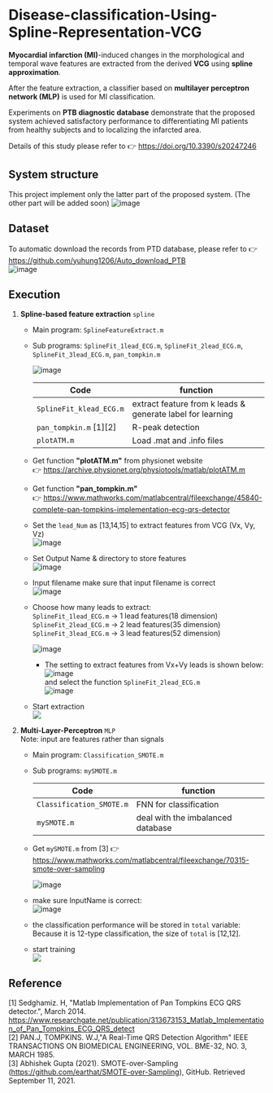 # Disease-classification-Using-Spline-Representation-VCG  





**Myocardial infarction (MI)**-induced changes in the morphological and temporal wave features are extracted from the derived **VCG** using **spline approximation**.  

After the feature extraction, a classifier based on **multilayer perceptron network (MLP)** is used for MI classification.  

Experiments on **PTB diagnostic database** demonstrate that the proposed system achieved satisfactory performance to differentiating MI patients from healthy subjects and to localizing the infarcted area.  

Details of this study please refer to :point_right:	 https://doi.org/10.3390/s20247246  

## System structure  
This project implement only the latter part of the proposed system. (The other part will be added soon)
![image](https://user-images.githubusercontent.com/78803926/133741445-52caf121-cc85-43d1-8c57-66cde01d589d.png)  

  
  
## Dataset    

To automatic download the records from PTD database,
  please refer to :point_right:	 https://github.com/yuhung1206/Auto_download_PTB  
    ![image](https://user-images.githubusercontent.com/78803926/133739922-e2106dbe-e32d-4222-84b0-edd1c8c58012.png)

  
## Execution  

1. **Spline-based feature extraction**  `spline`
          
    - Main program: `SplineFeatureExtract.m`  
    - Sub programs: `SplineFit_1lead_ECG.m`, `SplineFit_2lead_ECG.m`, `SplineFit_3lead_ECG.m`, `pan_tompkin.m`  
    
      ![image](https://user-images.githubusercontent.com/78803926/133735227-04999d95-68c6-49a6-8e0e-7b37816b3522.png)  
                
      |Code |function|
      |-----|--------|
      |`SplineFit_klead_ECG.m`|extract feature from k leads & generate label for learning |
      |`pan_tompkin.m` [1][2]|R-peak detection         |   
      |`plotATM.m`          | Load .mat and .info files|
        
    -  Get function **"plotATM.m"** from physionet website  
      :point_right: https://archive.physionet.org/physiotools/matlab/plotATM.m  
      
    -  Get function **"pan_tompkin.m"**  
      :point_right: https://www.mathworks.com/matlabcentral/fileexchange/45840-complete-pan-tompkins-implementation-ecg-qrs-detector  
    
    
    - Set the ```lead_Num``` as [13,14,15] to extract features from VCG (Vx, Vy, Vz)  
      ![image](https://user-images.githubusercontent.com/78803926/133735747-280c3b2a-abe9-481b-98f4-1279ae611f87.png)  
        
  
    - Set Output Name & directory to store features  
      ![image](https://user-images.githubusercontent.com/78803926/133736079-527dc876-e733-4782-a29d-e7720f269696.png)  
      
    - Input filename
    make sure that input filename is correct  
    ![image](https://user-images.githubusercontent.com/78803926/133736563-a2a1b147-2c03-4a16-aa71-923329440d92.png)


    - Choose how many leads to extract:  
      `SplineFit_1lead_ECG.m` -> 1 lead features(18 dimension)  
      `SplineFit_2lead_ECG.m` -> 2 lead features(35 dimension)  
      `SplineFit_3lead_ECG.m` -> 3 lead features(52 dimension)
          
        ![image](https://user-images.githubusercontent.com/78803926/133737025-24811da8-cb92-4e81-ab2a-288be55038d0.png)  
         - The setting to extract features from Vx+Vy leads is shown below: 
              ![image](https://user-images.githubusercontent.com/78803926/133737330-c07367bd-d5b2-4949-ba37-28bb38db1f55.png)  
               and select the function ```SplineFit_2lead_ECG.m```  
               ![image](https://user-images.githubusercontent.com/78803926/133737858-e4c56a56-bdfb-431d-8d96-1cdadfc40c6f.png)
        
        
    - Start extraction  
      ![](https://i.imgur.com/v8Tf9jK.png)
 
 2. **Multi-Layer-Perceptron** `MLP`  
    Note: input are features rather than signals  
    
     - Main program: `Classification_SMOTE.m`
     - Sub programs: `mySMOTE.m`
    
        |Code |function|
        |-----|--------|
        |`Classification_SMOTE.m`|FNN for classification|
        |`mySMOTE.m`|deal with the imbalanced database|  
    
    - Get `mySMOTE.m` from [3] :point_right: https://www.mathworks.com/matlabcentral/fileexchange/70315-smote-over-sampling  
        
       ![image](https://user-images.githubusercontent.com/78803926/133742593-7a10cd5c-86d8-4768-8b40-4cba806fcbd8.png)  
       
    
    - make sure InputName is correct:   
      ![image](https://user-images.githubusercontent.com/78803926/133738485-600aa9a4-1936-4b80-82fc-9b07dc9a39a4.png)

    - the classification performance will be stored in `total` variable:  
      Because it is 12-type classification, the size of `total` is [12,12].
    
    - start training  
     ![](https://i.imgur.com/qk6hEZM.png)


## Reference
  [1] Sedghamiz. H, "Matlab Implementation of Pan Tompkins ECG QRS detector.", March 2014. https://www.researchgate.net/publication/313673153_Matlab_Implementation_of_Pan_Tompkins_ECG_QRS_detect  
  [2] PAN.J, TOMPKINS. W.J,"A Real-Time QRS Detection Algorithm" IEEE TRANSACTIONS ON BIOMEDICAL ENGINEERING, VOL. BME-32, NO. 3, MARCH 1985.  
  [3] Abhishek Gupta (2021). SMOTE-over-Sampling (https://github.com/earthat/SMOTE-over-Sampling), GitHub. Retrieved September 11, 2021.

  
